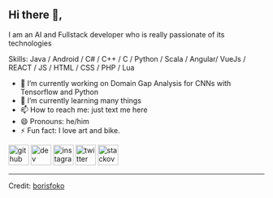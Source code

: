 ## Hi there 👋,
I am an AI and Fullstack developer who is really passionate of its technologies

Skills: Java / Android / C# / C++ / C / Python / Scala / Angular/ VueJs / REACT / JS / HTML / CSS / PHP / Lua

- 🔭 I’m currently working on Domain Gap Analysis for CNNs with Tensorflow and Python 
- 🌱 I’m currently learning many things 
- 📫 How to reach me: just text me here
- 😄 Pronouns: he/him 
- ⚡ Fun fact: I love art and bike. 


[<img src='https://cdn.jsdelivr.net/npm/simple-icons@3.0.1/icons/github.svg' alt='github' height='40'>](https://github.com/borisfoko)  [<img src='https://cdn.jsdelivr.net/npm/simple-icons@3.0.1/icons/dev-dot-to.svg' alt='dev' height='40'>](https://dev.to/borisfoko)  [<img src='https://cdn.jsdelivr.net/npm/simple-icons@3.0.1/icons/instagram.svg' alt='instagram' height='40'>](https://www.instagram.com/borisfoko/)  [<img src='https://cdn.jsdelivr.net/npm/simple-icons@3.0.1/icons/twitter.svg' alt='twitter' height='40'>](https://twitter.com/borisfoko)  [<img src='https://cdn.jsdelivr.net/npm/simple-icons@3.0.1/icons/stackoverflow.svg' alt='stackoverflow' height='40'>](https://stackoverflow.com/users/17212385/user17212385)  

------
Credit: [borisfoko](https://www.github.com/borisfoko)
